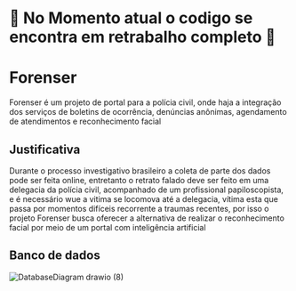 # 🚧 No Momento atual o codigo se encontra em retrabalho completo 🚧

# Forenser

Forenser é um projeto de portal para a polícia civil, onde haja a integração dos serviços de boletins de ocorrência, denúncias anônimas, agendamento de atendimentos e reconhecimento facial

## Justificativa

Durante o processo investigativo brasileiro a coleta de parte dos dados pode ser feita online, entretanto o retrato falado deve ser feito em uma delegacia da polícia civil, acompanhado de um profissional papiloscopista, e é necessário wue a vitima se locomova até a delegacia, vítima esta que passa por momentos difíceis recorrente a traumas recentes, por isso o projeto Forenser busca oferecer a alternativa de realizar o reconhecimento facial por meio de um portal com inteligência artificial

## Banco de dados
![DatabaseDiagram drawio (8)](https://github.com/user-attachments/assets/ab93771d-f9e8-44a7-8798-64c5bb6f947e)
